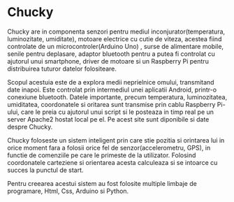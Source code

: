 # Chucky

Chucky are in componenta senzori pentru mediul inconjurator(temperatura, luminozitate, umiditate), motoare electrice cu cutie de viteza, acestea fiind controlate de un microcontroler(Arduino Uno) , surse de alimentare mobile, senile pentru deplasare, adaptor bluetooth pentru a putea fi controlat cu ajutorul unui smartphone, driver de motoare si un Raspberry Pi pentru distribuirea tuturor datelor folositeare.

Scopul acestuia este de a explora medii neprielnice omului, transmitand date inapoi. Este controlat prin intermediul unei aplicatii Android, printr-o conexiune bluetooth. Datele importante, precum temperatura, luminozitatea, umiditatea, coordonatele si oritarea sunt transmise prin cablu Raspberry Pi-ului, care le preia cu ajutorul unui script si le posteaza in timp real pe un server Apache2 hostat local pe el. Pe acest site sunt diponibile si date despre Chucky.

Chucky foloseste un sistem inteligent prin care stie pozitia si orintarea lui in orice moment fara a folosii orice fel de senzor(accelerometru, GPS), in functie de comenziile pe care le primeste de la utilizator. Folosind coordonatele carteziene si orientarea acesta calculeaza si se intoarce cu succes la punctul de start.

Pentru creearea acestui sistem au fost folosite multiple limbaje de programare, Html, Css, Arduino si Python.
